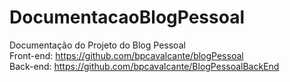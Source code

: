 # DocumentacaoBlogPessoal
Documentação do Projeto do Blog Pessoal<br>
Front-end: https://github.com/bpcavalcante/blogPessoal<br>
Back-end:  https://github.com/bpcavalcante/BlogPessoalBackEnd
